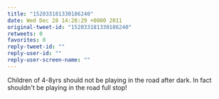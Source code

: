 ```yaml
---
title: "152033181330186240"
date: Wed Dec 28 14:28:29 +0000 2011
original-tweet-id: "152033181330186240"
retweets: 0
favorites: 0
reply-tweet-id: ""
reply-user-id: ""
reply-user-screen-name: ""
---
```

Children of 4-8yrs should not be playing in the road after dark. In fact shouldn't be playing in the road full stop!
